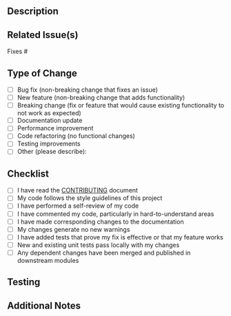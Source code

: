 ## Description
<!-- Provide a brief summary of your changes -->

## Related Issue(s)
<!-- Please link to the issue(s) this PR addresses -->
Fixes #

## Type of Change
<!-- Please check the relevant options -->
- [ ] Bug fix (non-breaking change that fixes an issue)
- [ ] New feature (non-breaking change that adds functionality)
- [ ] Breaking change (fix or feature that would cause existing functionality to not work as expected)
- [ ] Documentation update
- [ ] Performance improvement
- [ ] Code refactoring (no functional changes)
- [ ] Testing improvements
- [ ] Other (please describe):

## Checklist
<!-- Please check the relevant options -->
- [ ] I have read the [CONTRIBUTING](CONTRIBUTING.md) document
- [ ] My code follows the style guidelines of this project
- [ ] I have performed a self-review of my code
- [ ] I have commented my code, particularly in hard-to-understand areas
- [ ] I have made corresponding changes to the documentation
- [ ] My changes generate no new warnings
- [ ] I have added tests that prove my fix is effective or that my feature works
- [ ] New and existing unit tests pass locally with my changes
- [ ] Any dependent changes have been merged and published in downstream modules

## Testing
<!-- Describe the tests you ran to verify your changes -->

## Additional Notes
<!-- Add any other context about the PR here -->